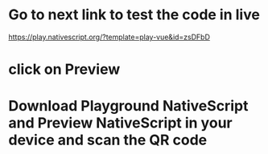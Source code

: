 # Go to next link to test the code in live

https://play.nativescript.org/?template=play-vue&id=zsDFbD

# click on Preview

# Download Playground NativeScript and Preview NativeScript in your device and scan the QR code

